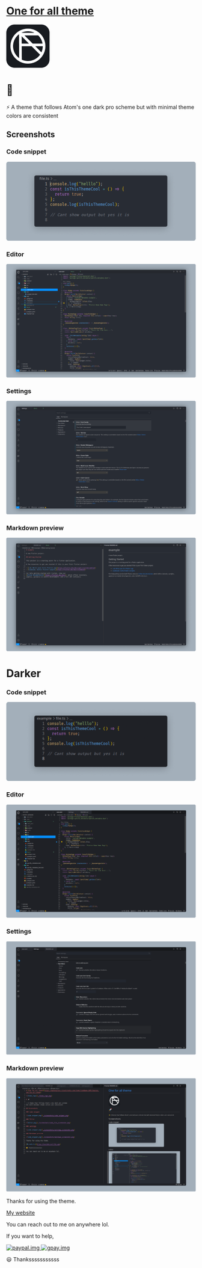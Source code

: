 # [One for all theme](https://marketplace.visualstudio.com/items?itemName=100lvlmaster.one-for-all-theme)

![theme_logo](./theme_logo.png)

# 🚀

⚡ A theme that follows Atom's one dark pro scheme
but with minimal theme colors are consistent

## Screenshots

### Code snippet

![code_snippet.png](./screenshots/code_snippet.png)

### Editor

![editor.png](./screenshots/code_file_screenshot.png)

### Settings

![code_snippet.png](./screenshots/settings_screenshot.png)

### Markdown preview

![code_snippet.png](./screenshots/markdown_screenshot.png)

# Darker

### Code snippet

![code_snippet.png](./screenshots/darker-snippet.png)

### Editor

![editor.png](./screenshots/darker-editor.png)

### Settings

![code_snippet.png](./screenshots/darker-settings.png)

### Markdown preview

![code_snippet.png](./screenshots/darker-readme.png)

Thanks for using the theme.

[My website](https://navinko.netlify.app)

You can reach out to me on anywhere lol.

If you want to help,

<a href="https://www.paypal.com/paypalme/100lvlmaster">
<img height=60 width=auto src="https://www.paypalobjects.com/webstatic/mktg/logo-center/PP_Acceptance_Marks_for_LogoCenter_266x142.png" alt='paypal.img'>
</a><a href="https://www.paypal.com/paypalme/100lvlmaster">
<img height=60 width=auto src="https://lh3.googleusercontent.com/cL0-sGY6d5KaZFLOYuM_Q7-jjtBMa4kWFH63P_SkulwLOeJ0RlsPSIFreR6K6np2n_Q_JSiZbSYmwGteTPNQ6M07II1bo_S6HJ4yFkE=s0" alt='gpay.img'>
</a>

😃 Thanksssssssssss
